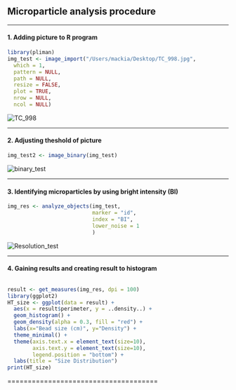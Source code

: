 ## Microparticle analysis procedure
-------
#### 1. Adding picture to R program

``` r
library(pliman)
img_test <- image_import("/Users/mackia/Desktop/TC_998.jpg",
  which = 1,
  pattern = NULL,
  path = NULL,
  resize = FALSE,
  plot = TRUE,
  nrow = NULL,
  ncol = NULL)

```

![TC_998](https://github.com/igchoi/IBT618-SystemsBiotechnology/assets/164750221/9317fd64-e9db-4a3e-bb66-e3398034a1b4)

-------
#### 2. Adjusting theshold of picture

``` r
img_test2 <- image_binary(img_test)
``` 

![binary_test](https://github.com/igchoi/IBT618-SystemsBiotechnology/assets/164750221/99af6bed-3211-4843-aa87-ba0fe9c79023)

-------
#### 3. Identifying microparticles by using bright intensity (BI)

``` r
img_res <- analyze_objects(img_test,
                           marker = "id",
                           index = "BI",
                           lower_noise = 1
                           )

``` 

![Resolution_test](https://github.com/igchoi/IBT618-SystemsBiotechnology/assets/164750221/01140df9-94e7-4bbd-b7ef-763eef0aab46)

-------
#### 4. Gaining results and creating result to histogram

``` r

result <- get_measures(img_res, dpi = 100)
library(ggplot2)
HT_size <- ggplot(data = result) +
  aes(x = result$perimeter, y = ..density..) +
  geom_histogram() +
  geom_density(alpha = 0.3, fill = "red") +
  labs(x="Bead size (cm)", y="Density") +
  theme_minimal() +
  theme(axis.text.x = element_text(size=10),
        axis.text.y = element_text(size=10),
        legend.position = "bottom") +
  labs(title = "Size Distribution")
print(HT_size)

``` 











=====================================
